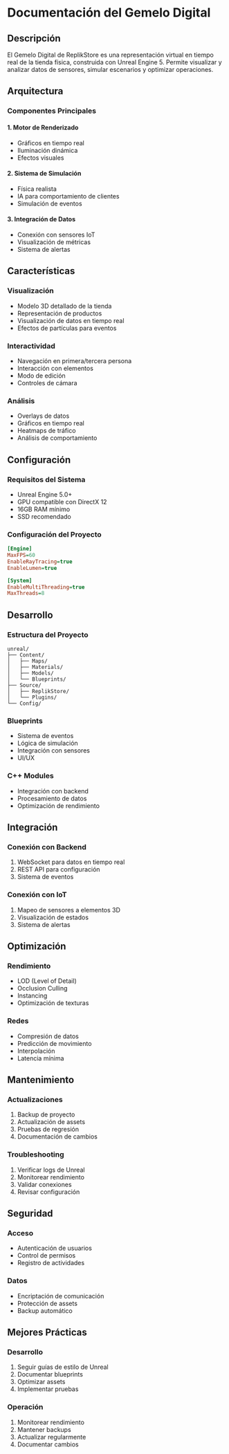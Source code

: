 # Documentación del Gemelo Digital

## Descripción
El Gemelo Digital de ReplikStore es una representación virtual en tiempo real de la tienda física, construida con Unreal Engine 5. Permite visualizar y analizar datos de sensores, simular escenarios y optimizar operaciones.

## Arquitectura

### Componentes Principales

#### 1. Motor de Renderizado
- Gráficos en tiempo real
- Iluminación dinámica
- Efectos visuales

#### 2. Sistema de Simulación
- Física realista
- IA para comportamiento de clientes
- Simulación de eventos

#### 3. Integración de Datos
- Conexión con sensores IoT
- Visualización de métricas
- Sistema de alertas

## Características

### Visualización
- Modelo 3D detallado de la tienda
- Representación de productos
- Visualización de datos en tiempo real
- Efectos de partículas para eventos

### Interactividad
- Navegación en primera/tercera persona
- Interacción con elementos
- Modo de edición
- Controles de cámara

### Análisis
- Overlays de datos
- Gráficos en tiempo real
- Heatmaps de tráfico
- Análisis de comportamiento

## Configuración

### Requisitos del Sistema
- Unreal Engine 5.0+
- GPU compatible con DirectX 12
- 16GB RAM mínimo
- SSD recomendado

### Configuración del Proyecto
```ini
[Engine]
MaxFPS=60
EnableRayTracing=true
EnableLumen=true

[System]
EnableMultiThreading=true
MaxThreads=8
```

## Desarrollo

### Estructura del Proyecto
```
unreal/
├── Content/
│   ├── Maps/
│   ├── Materials/
│   ├── Models/
│   └── Blueprints/
├── Source/
│   ├── ReplikStore/
│   └── Plugins/
└── Config/
```

### Blueprints
- Sistema de eventos
- Lógica de simulación
- Integración con sensores
- UI/UX

### C++ Modules
- Integración con backend
- Procesamiento de datos
- Optimización de rendimiento

## Integración

### Conexión con Backend
1. WebSocket para datos en tiempo real
2. REST API para configuración
3. Sistema de eventos

### Conexión con IoT
1. Mapeo de sensores a elementos 3D
2. Visualización de estados
3. Sistema de alertas

## Optimización

### Rendimiento
- LOD (Level of Detail)
- Occlusion Culling
- Instancing
- Optimización de texturas

### Redes
- Compresión de datos
- Predicción de movimiento
- Interpolación
- Latencia mínima

## Mantenimiento

### Actualizaciones
1. Backup de proyecto
2. Actualización de assets
3. Pruebas de regresión
4. Documentación de cambios

### Troubleshooting
1. Verificar logs de Unreal
2. Monitorear rendimiento
3. Validar conexiones
4. Revisar configuración

## Seguridad

### Acceso
- Autenticación de usuarios
- Control de permisos
- Registro de actividades

### Datos
- Encriptación de comunicación
- Protección de assets
- Backup automático

## Mejores Prácticas

### Desarrollo
1. Seguir guías de estilo de Unreal
2. Documentar blueprints
3. Optimizar assets
4. Implementar pruebas

### Operación
1. Monitorear rendimiento
2. Mantener backups
3. Actualizar regularmente
4. Documentar cambios 